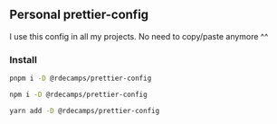 ## Personal prettier-config

I use this config in all my projects. No need to copy/paste anymore ^^

### Install

```sh
pnpm i -D @rdecamps/prettier-config
```

```sh
npm i -D @rdecamps/prettier-config
```

```sh
yarn add -D @rdecamps/prettier-config
```
